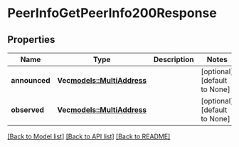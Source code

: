 # PeerInfoGetPeerInfo200Response

## Properties
Name | Type | Description | Notes
------------ | ------------- | ------------- | -------------
**announced** | **Vec<models::MultiAddress>** |  | [optional] [default to None]
**observed** | **Vec<models::MultiAddress>** |  | [optional] [default to None]

[[Back to Model list]](../README.md#documentation-for-models) [[Back to API list]](../README.md#documentation-for-api-endpoints) [[Back to README]](../README.md)


